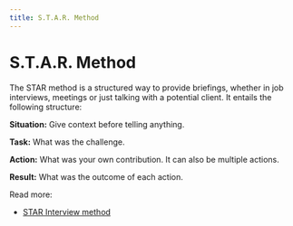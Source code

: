 ```yaml
---
title: S.T.A.R. Method
---
```


# S.T.A.R. Method

The STAR method is a structured way to provide briefings, whether in job interviews, meetings or just talking with a
potential client. It entails the following structure:

**Situation:** Give context before telling anything.

**Task:** What was the challenge.

**Action:** What was your own contribution. It can also be multiple actions.

**Result:** What was the outcome of each action.

Read more:

- [STAR Interview method](https://www.themuse.com/advice/star-interview-method)
